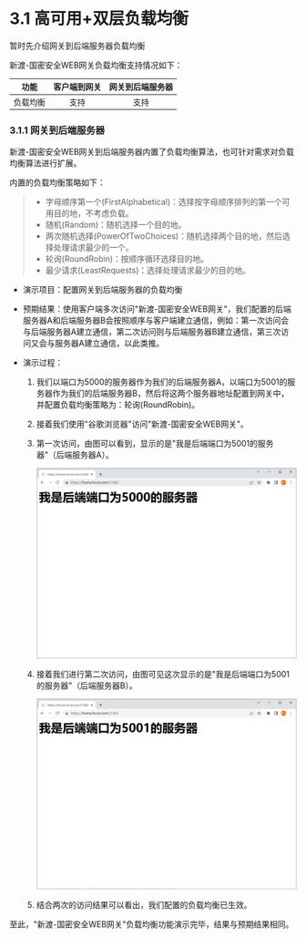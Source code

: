 # 3.1 高可用+双层负载均衡

暂时先介绍网关到后端服务器负载均衡

新渡-国密安全WEB网关负载均衡支持情况如下：

|   功能   | 客户端到网关 | 网关到后端服务器 |
| :------: | :----------: | :--------------: |
| 负载均衡 |     支持     |       支持       |

### 3.1.1 网关到后端服务器

新渡-国密安全WEB网关到后端服务器内置了负载均衡算法，也可针对需求对负载均衡算法进行扩展。

内置的负载均衡策略如下：

> * 字母顺序第一个(FirstAlphabetical)：选择按字母顺序排列的第一个可用目的地，不考虑负载。
> * 随机(Random)：随机选择一个目的地。
> * 两次随机选择(PowerOfTwoChoices)：随机选择两个目的地，然后选择处理请求最少的一个。
> * 轮询(RoundRobin)：按顺序循环选择目的地。
> * 最少请求(LeastRequests)：选择处理请求最少的目的地。


* 演示项目：配置网关到后端服务器的负载均衡

* 预期结果：使用客户端多次访问"新渡-国密安全WEB网关"，我们配置的后端服务器A和后端服务器B会按照顺序与客户端建立通信，例如：第一次访问会与后端服务器A建立通信，第二次访问则与后端服务器B建立通信，第三次访问又会与服务器A建立通信，以此类推。

* 演示过程：

  1. 我们以端口为5000的服务器作为我们的后端服务器A，以端口为5001的服务器作为我们的后端服务器B，然后将这两个服务器地址配置到网关中，并配置负载均衡策略为：轮询(RoundRobin)。

  2. 接着我们使用"谷歌浏览器"访问"新渡-国密安全WEB网关"。

  3. 第一次访问，由图可以看到，显示的是"我是后端端口为5001的服务器"（后端服务器A）。

     ![image-20220614162819693](../image/yarpfuzai5000.png ':size=75%')

  4. 接着我们进行第二次访问，由图可见这次显示的是"我是后端端口为5001的服务器"（后端服务器B）。

     ![image-20220614162913667](../image/yarpfuzai5001.png ':size=75%')

  5. 结合两次的访问结果可以看出，我们配置的负载均衡已生效。

至此，"新渡-国密安全WEB网关"负载均衡功能演示完毕，结果与预期结果相同。